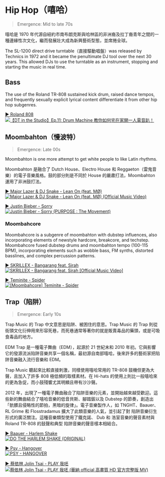# Hip Hop（嘻哈）

> Emergence: Mid to late 70s

嘻哈是 1970 年代源自紐約市南布朗克斯與哈林區的非洲裔及拉丁裔青年之間的一種邊緣性次文化，繼而發展壯大成為新興藝術型態，並席捲全球。

The SL-1200 direct drive turntable（直接驅動唱盤）was released by Technics in 1972 and it became the penultimate DJ tool over the next 30 years. This allowed DJs to use the turntable as an instrument, stopping and starting the music in real time.

## Bass

The use of the Roland TR-808 sustained kick drum, raised dance tempos, and frequently sexually explicit lyrical content differentiate it from other hip hop subgenres.

[▶️ Roland 808  
![【DT in the Studio】Ep.11: Drum Machine 教你如何宅在家開一人電音趴！](https://img.youtube.com/vi/LmAco4r3l5c/0.jpg)](https://youtu.be/LmAco4r3l5c?t=72)

## Moombahton（慢波特）

> Emergence: Late 00s

Moombahton is one more attempt to get white people to like Latin rhythms.

Moombahton 是融合了 Dutch House、Electro House 和 Reggaeton（雷鬼音樂）的電子音樂風格。鼓的部分則是不同於 House 的嚴肅打法，Moombahton 運用了非洲鼓打法。

[▶️ Major Lazer & DJ Snake - Lean On (feat. MØ)  
![Major Lazer & DJ Snake - Lean On (feat. MØ) (Official Music Video)](https://img.youtube.com/vi/YqeW9_5kURI/0.jpg)](https://youtu.be/YqeW9_5kURI?t=47)

[▶️ Justin Bieber - Sorry  
![Justin Bieber - Sorry (PURPOSE : The Movement)](https://img.youtube.com/vi/fRh_vgS2dFE/0.jpg)](https://youtu.be/fRh_vgS2dFE?t=66)

### Moombahcore

Moombahcore is a subgenre of moombahton with dubstep influences, also incorporating elements of newstyle hardcore, breakcore, and techstep. Moombahcore fused dubstep drums and moombahton tempo (100-115 BPM), incorporating elements such as wobble bass, FM synths, distorted basslines, and complex percussion patterns.

[▶️ SKRILLEX - Bangarang feat. Sirah  
![SKRILLEX - Bangarang feat. Sirah \[Official Music Video\]](https://img.youtube.com/vi/YJVmu6yttiw/0.jpg)](https://youtu.be/YJVmu6yttiw?t=75)

[▶️ Teminite - Spider  
![\[Moombahcore\] Teminite - Spider](https://img.youtube.com/vi/YJVmu6yttiw/0.jpg)](https://youtu.be/YJVmu6yttiw?t=75)

## Trap（陷阱）

> Emergence: Early 10s

Trap Music 的 Trap 中文意思是陷阱、被困住的意思。Trap Music 的 Trap 則從街頭文化衍伸用來形容死巷，而死巷通常等著你的就是販賣毒品的藥頭，或是可吸食毒品的地方。

EDM Trap 是一種電子舞曲（EDM），起源於 21 世紀末和 2010 年初。它與影響它的發源流派陷阱音樂共享一個名稱，最初源自南部嘻哈，後來許多的藝術家把陷阱音樂融入流行音樂和 EDM。

Trap Music 聽起來比較直接刺激，同樣使用嘻哈常用的 TR-808 鼓機但更為大聲，且加入了許多 808 極低頻的取樣素材。在 Hi-hats 的使用上則比一般嘻哈來的更為急促，而小鼓殘響尤其明顯且帶有沙沙聲。

2012 年，出現了一種電子舞曲融合了陷阱音樂的元素，並開始越來越受歡迎。這些新的舞曲結合了嘻哈音樂的低音貝斯、腳踏鈸以及 Dubstep 的節奏，創造出「骯髒且侵略性的節拍，黑暗的旋律」。電子音樂製作人，如 TNGHT、Baauer、RL Grime 和 Flosstradamus 擴大了此類音樂的人氣，並引起了對 陷阱音樂衍生形式的廣泛關注。這種音樂類型使用了鐵克諾、 Dub 和 浩室音樂的聲音素材與 Roland TR-808 的鼓聲和典型 陷阱音樂的聲音樣本相結合。

[▶️ Baauer - Harlem Shake  
![DO THE HARLEM SHAKE (ORIGINAL)](https://img.youtube.com/vi/8vJiSSAMNWw/0.jpg)](https://youtu.be/8vJiSSAMNWw?t=7)

[▶️ Psy - Hangover  
![PSY - HANGOVER](https://img.youtube.com/vi/HkMNOlYcpHg/0.jpg)](https://youtu.be/HkMNOlYcpHg?t=212)

[▶️ 蔡依林 Jolin Tsai - PLAY 我呸  
![蔡依林 Jolin Tsai - PLAY 我呸 (華納 official 高畫質 HD 官方完整版 MV)](https://img.youtube.com/vi/c86t8hoVw8E/0.jpg)](https://youtu.be/c86t8hoVw8E?t=73)
